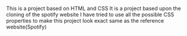 This is a project based on HTML and CSS 
It is a project based upon the cloning of the spotify website 
I have tried to use all the possible CSS properties to make this project look exact same as the reference website(Spotify)
